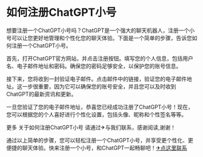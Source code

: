 # 如何注册ChatGPT小号

想要注册一个ChatGPT小号吗？ChatGPT是一个强大的聊天机器人，注册一个小号可以让您更好地管理和个性化您的聊天体验。下面是一个简单的步骤，告诉您如何注册一个ChatGPT小号。

首先，打开ChatGPT官方网站，并点击注册按钮。填写您的个人信息，包括用户名、电子邮件地址和密码。确保您的密码足够安全，以保护您的账号信息。

接下来，您将收到一封验证电子邮件。点击邮件中的链接，验证您的电子邮件地址。这一步很重要，因为它可以确保您的账号安全，并且您可以及时收到ChatGPT的最新资讯和更新。

一旦您验证了您的电子邮件地址，恭喜您已经成功注册了ChatGPT小号！现在，您可以根据您的个人喜好进行个性化设置，包括头像、昵称和个性签名等等。

更多 关于如何注册ChatGPT小号 请通过✈与我们联系，感谢阅读,谢谢！

通过以上简单的步骤，您可以轻松注册一个ChatGPT小号，并享受更个性化、更便捷的聊天体验。快来注册一个小号，和ChatGPT一起畅聊吧！[✈点这里联系](https://gg.k02.cc)
